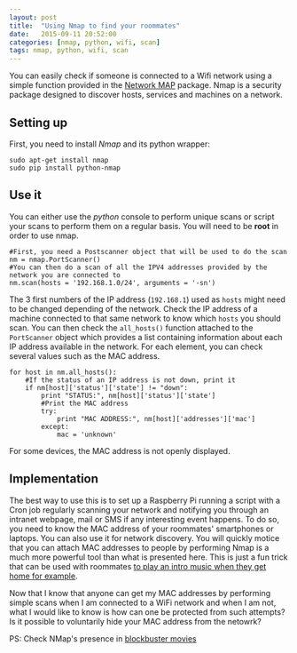 ```yaml
---
layout: post
title:  "Using Nmap to find your roommates"
date:   2015-09-11 20:52:00
categories: [nmap, python, wifi, scan]
tags: nmap, python, wifi, scan
---
```


You can easily check if someone is connected to a Wifi network using a simple function provided in the [Network MAP](https://nmap.org/) package. Nmap is a security package designed to discover hosts, services and machines on a network.

Setting up
----------------

First, you need to install *Nmap* and its python wrapper:

	sudo apt-get install nmap
	sudo pip install python-nmap


Use it
----------------
You can either use the *python* console to perform unique scans or script your scans to perform them on a regular basis.
You will need to be **root** in order to use nmap. 

	#First, you need a Postscanner object that will be used to do the scan
	nm = nmap.PortScanner()
	#You can then do a scan of all the IPV4 addresses provided by the network you are connected to
	nm.scan(hosts = '192.168.1.0/24', arguments = '-sn')

The 3 first numbers of the IP address (`192.168.1`) used as `hosts` might need to be changed depending of the network. Check the IP address of a machine connected to that same network to know which `hosts` you should scan.
You can then check the `all_hosts()` function attached to the `PortScanner` object which provides a list containing information about each IP address available in the network. For each element, you can check several values such as the MAC address. 

	for host in nm.all_hosts():
		#If the status of an IP address is not down, print it
		if nm[host]['status']['state'] != "down":
			print "STATUS:", nm[host]['status']['state']
			#Print the MAC address
			try:
				print "MAC ADDRESS:", nm[host]['addresses']['mac']
			except:
				mac = 'unknown'

For some devices, the MAC address is not openly displayed. 

Implementation
----------------

The best way to use this is to set up a Raspberry Pi running a script with a Cron job regularly scanning your network and notifying you through an intranet webpage, mail or SMS if any interesting event happens. To do so, you need to know the MAC address of your roommates' smartphones or laptops. You can also use it for network discovery. You will quickly motice that you can attach MAC addresses to people by performing
Nmap is a much more powerful tool than what is presented here. This is just a fun trick that can be used with roommates [to play an intro music when they get home for example](https://github.com/usag1e/Homza).

Now that I know that anyone can get my MAC addresses by performing simple scans when I am connected to a WiFi network and when I am not, what I would like to know is how can one be protected from such attempts? Is it possible to voluntarily hide your MAC address from the netowrk?

PS: Check NMap's presence in [blockbuster movies](https://nmap.org/movies/)


